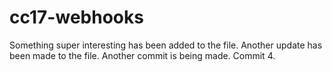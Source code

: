 # cc17-webhooks

Something super interesting has been added to the file. Another update has been made to the file. Another commit is being made. Commit 4.
